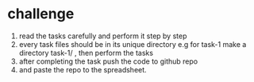 # challenge
1. read the tasks carefully and perform it step by step
2. every task files should be in its unique directory 
e.g
for task-1 make a directory task-1/ , then perform the tasks
3. after completing the task push the code to github repo
4. and paste the repo to the spreadsheet.